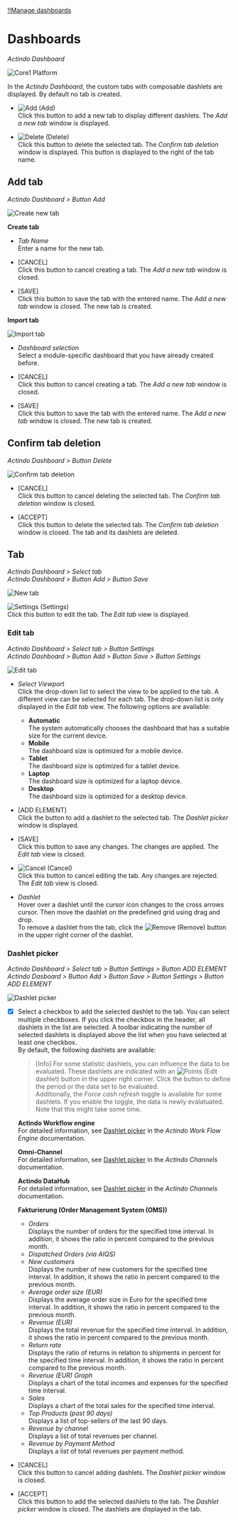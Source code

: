 [!!Manage dashboards](../UsingCore1/05_ManageDashboard.md)

# Dashboards

*Actindo Dashboard*

![Core1 Platform](../../Assets/Screenshots/Core1Platform/Core1.png "[Core1 Platform]")

In the *Actindo Dashboard*, the custom tabs with composable dashlets are displayed. By default no tab is created.

- ![Add](../../Assets/Icons/Plus06.png "[Add]") (Add)   
    Click this button to add a new tab to display different dashlets. The *Add a new tab* window is displayed.

- ![Delete](../../Assets/Icons/Cross04.png "[Delete]") (Delete)   
    Click this button to delete the selected tab. The *Confirm tab deletion* window is displayed. This button is displayed to the right of the tab name.



## Add tab

*Actindo Dashboard > Button Add*

![Create new tab](../../Assets/Screenshots/Core1Platform/UsingCore1/DashboardAddNewTab.png "[Create new tab]")

**Create tab**

- *Tab Name*   
    Enter a name for the new tab.

- [CANCEL]   
    Click this button to cancel creating a tab. The *Add a new tab* window is closed.

- [SAVE]   
    Click this button to save the tab with the entered name. The *Add a new tab* window is closed. The new tab is created.

**Import tab**

![Import tab](../../Assets/Screenshots/Core1Platform/UsingCore1/DashboardImport.png "[Import tab]")

- *Dashboard selection*   
    Select a module-specific dashboard that you have already created before.   


- [CANCEL]   
    Click this button to cancel creating a tab. The *Add a new tab* window is closed.

- [SAVE]   
    Click this button to save the tab with the entered name. The *Add a new tab* window is closed. The new tab is created.



## Confirm tab deletion

*Actindo Dashboard > Button Delete*

![Confirm tab deletion](../../Assets/Screenshots/Core1Platform/UsingCore1/DashboardConfirmTabDelition.png "[Confirm tab deletion]")

- [CANCEL]   
    Click this button to cancel deleting the selected tab. The *Confirm tab deletion* window is closed.

- [ACCEPT]   
    Click this button to delete the selected tab. The *Confirm tab deletion* window is closed. The tab and its dashlets are deleted.



## Tab

*Actindo Dashboard > Select tab*   
*Actindo Dashboard > Button Add > Button Save*   

![New tab](../../Assets/Screenshots/Core1Platform/UsingCore1/DashboardNewTab.png "[New tab]")

 ![Settings](../../Assets/Icons/Settings01.png "[Tool]") (Settings)   
Click this button to edit the tab. The *Edit tab* view is displayed.  


### Edit tab

*Actindo Dashboard > Select tab > Button Settings*   
*Actindo Dashboard > Button Add > Button Save > Button Settings*  

![Edit tab](../../Assets/Screenshots/Core1Platform/UsingCore1/DashboardEditTab.png "[Edit tab]")

- *Select Viewport*   
    Click the drop-down list to select the view to be applied to the tab. A different view can be selected for each tab. The drop-down list is only displayed in the *Edit tab* view. The following options are available:    
    - **Automatic**   
        The system automatically chooses the dashboard that has a suitable size for the current device.
    - **Mobile**   
        The dashboard size is optimized for a mobile device.  
    - **Tablet**   
        The dashboard size is optimized for a tablet device.
    - **Laptop**   
        The dashboard size is optimized for a laptop device. 
    - **Desktop**   
        The dashboard size is optimized for a desktop device.   


- [ADD ELEMENT]   
    Click the button to add a dashlet to the selected tab. The *Dashlet picker* window is displayed.

- [SAVE]   
    Click this button to save any changes. The changes are applied. The *Edit tab* view is closed.

- ![Cancel](../../Assets/Icons/Cross02.png "[Cancel]") (Cancel)   
    Click this button to cancel editing the tab. Any changes are rejected. The *Edit tab* view is closed.

- *Dashlet*   
    Hover over a dashlet until the cursor icon changes to the cross arrows cursor. Then move the dashlet on the predefined grid using drag and drop.    
    To remove a dashlet from the tab, click the ![Remove](../../Assets/Icons/Cross03.png "[Remove]") (Remove) button in the upper right corner of the dashlet.  


### Dashlet picker

*Actindo Dashboard > Select tab > Button Settings > Button ADD ELEMENT*   
*Actindo Dasboard > Button Add > Button Save > Button Settings > Button ADD ELEMENT*  

![Dashlet picker](../../Assets/Screenshots/Core1Platform/UsingCore1/DashboardDashletPicker.png "[Dashlet picker]")

- [x]    
    Select a checkbox to add the selected dashlet to the tab. You can select multiple checkboxes. If you click the checkbox in the header, all dashlets in the list are selected. A toolbar indicating the number of selected dashlets is displayed above the list when you have selected at least one checkbox.   
    By default, the following dashlets are available:  

    > [Info] For some statistic dashlets, you can influence the data to be evaluated. These dashlets are indicated with an ![Points](../../Assets/Icons/Points02.png "[Points]") (Edit dashlet) button in the upper right corner. Click the button to define the period or the data set to be evaluated.   
    Additionally, the *Force cash refresh* toggle is available for some dashlets. If you enable the toggle, the data is newly evalatuated. Note that this might take some time.   

    **Actindo Workflow engine**    
    For detailed information, see [Dashlet picker](../../ActindoWorkFlow/UserInterface/01a_Overview.md#dashlet-picker "Dashlet picker") in the *Actindo Work Flow Engine* documentation.
    
    
    <!--- to be deleted: *Current failure count*   
            Displays the number of workflows that have currently an *Error* status.	
    - *Workflow count*   
            Displays the number of workflows in the *Workflows* module.
    - *Waiting processes*      
          Displays the number of processes not yet started.   -->

    **Omni-Channel**  
    For detailed information, see [Dashlet picker](../../Channels/UserInterface/01a_Dashboards.md#dashlet-picker "Dashlet picker") in the *Actindo Channels* documentation.
    
    

    <!---- *Channels Status*	   
            Displays the status of each connection. The dashlet displays the period since the last update. You can refresh the data evaluation. With the "more.." references you are able to directly open the related Omni-Channel views.
    - *Statistics by Channel*   
            Displays the statistics of each connection.
    - *Connector Summary*   
            Displays a summary of each connection.
    - *Statistics over Time*   
            Displays the statistics of each connection over time.
    - *Connection Status*   
            Displays the status of each connection. You can display all active or inactive connections.-->
            
    **Actindo DataHub**   
        For detailed information, see [Dashlet picker](../../DataHub/UserInterface/01a_Dashboards.md#dashlet-picker "Dashlet picker") in the *Actindo Channels* documentation.

    <!---- *Attribute Count*   
            Displays the number of attributes in the *DataHub* module.
    - *Language Count*   
            Displays the number of languages in the *DataHub* module.
    -	*Set Count*   
            Displays the number of attribute sets in the *DataHub* module.
    -	*Entity Type Count*   
            Displays the number of entity types in the *DataHub* module.
    -	*Group Count*   
            Displays the number of groups in the *DataHub* module.
    -	*Channel Count*   
            Displays the number of channels in the *DataHub* module.
    -	*Entity Values by Entity Type*   
            Displays a ring chart with the distribution of entity values by entity type in the *DataHub* module.
    -	*Mapping Errors*   
            Displays a chart with the number of mapping errors in the *DataHub* module.
    -	*New and Changed Values*   
            Displays a line chart with the number of new and changed values within a certain period of time in the *DataHub* module.
    -	*Modified Values by Set for Today*   
            Displays a chart with the number of today's modified values within an attribute set in the *DataHub* module.
    -	*Current Mapping Statistics*   
            Displays a bar chart with the average and current number of mappings. These numbers are displayed for the waiting, the successful and all mappings in the *DataHub* module.
    -	*ETL Mapping History*   
            Displays a chart with the history of mapping number for the waiting, the successful and all mappings in the *DataHub* module.
    -	*DataHub Flow*   
            Displays a flow chart with connection of mappings between the different entities. By enabling the *Show Disconnected Nodes* toggle, also those entities without any mapping connection are displayed in the flow chart.   -->

    **Fakturierung (Order Management System (OMS))** <!---Hallo Julian, diese hier habe ich mir zusammengereimt--> 
    - *Orders*  
            Displays the number of orders for the specified time interval. In addition, it shows the ratio in percent compared to the previous month.
    - *Dispatched Orders (via AIQS)*   
            <!---Julian, was ist AIQS?--> 
    - *New customers*   
            Displays the number of new customers for the specified time interval. In addition, it shows the ratio in percent compared to the previous month.  
    - *Average order size (EUR)*   
            Displays the average order size in Euro for the specified time interval. In addition, it shows the ratio in percent compared to the previous month. 
    - *Revenue (EUR)*   
            Displays the total revenue for the specified time interval. In addition, it shows the ratio in percent compared to the previous month. 
    - *Return rate*   
            Displays the ratio of returns in relation to shipments in percent for the specified time interval. In addition, it shows the ratio in percent compared to the previous month.   
    - *Revenue (EUR) Graph*   
            Displays a chart of the total incomes and expenses for the specified time interval. 
    - *Sales*   
            Displays a chart of the total sales for the specified time interval. 
    - *Top Products (past 90 days)*   
            Displays a list of top-sellers of the last 90 days.  
    - *Revenue by channel*   
            Displays a list of total revenues per channel.   
    - *Revenue by Payment Method*   
            Displays a list of total revenues per payment method.

- [CANCEL]   
    Click this button to cancel adding dashlets. The *Dashlet picker* window is closed.

- [ACCEPT]   
    Click this button to add the selected dashlets to the tab. The *Dashlet picker* window is closed. The dashlets are displayed in the tab.
